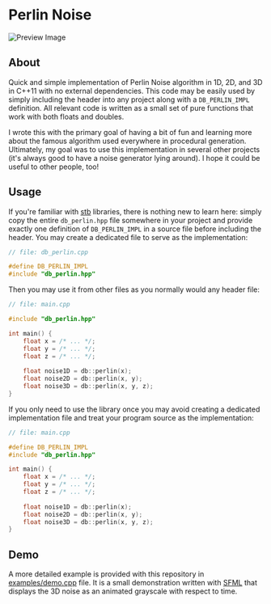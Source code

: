 # Perlin Noise

![Preview Image](preview/noise.gif)

## About

Quick and simple implementation of Perlin Noise algorithm in 1D, 2D, and 3D in C++11 with no external dependencies.
This code may be easily used by simply including the header into any project along with a `DB_PERLIN_IMPL` definition.
All relevant code is written as a small set of pure functions that work with both floats and doubles.

I wrote this with the primary goal of having a bit of fun and learning more about the famous algorithm used everywhere
in procedural generation. Ultimately, my goal was to use this implementation in several other projects (it's always good
to have a noise generator lying around). I hope it could be useful to other people, too!

## Usage

If you're familiar with [stb][0] libraries, there is nothing new to learn here: simply copy the entire `db_perlin.hpp`
file somewhere in your project and provide exactly one definition of `DB_PERLIN_IMPL` in a source file before including
the header. You may create a dedicated file to serve as the implementation:

```cpp
// file: db_perlin.cpp

#define DB_PERLIN_IMPL
#include "db_perlin.hpp"
```

Then you may use it from other files as you normally would any header file:

```cpp
// file: main.cpp

#include "db_perlin.hpp"

int main() {
    float x = /* ... */;
    float y = /* ... */;
    float z = /* ... */;
    
    float noise1D = db::perlin(x);
    float noise2D = db::perlin(x, y);
    float noise3D = db::perlin(x, y, z);
}
```

If you only need to use the library once you may avoid creating a dedicated implementation file and treat your program
source as the implementation:

```cpp
// file: main.cpp

#define DB_PERLIN_IMPL
#include "db_perlin.hpp"

int main() {
    float x = /* ... */;
    float y = /* ... */;
    float z = /* ... */;
    
    float noise1D = db::perlin(x);
    float noise2D = db::perlin(x, y);
    float noise3D = db::perlin(x, y, z);
}
```

## Demo

A more detailed example is provided with this repository in [examples/demo.cpp](examples/demo.cpp) file. It is a small
demonstration written with [SFML][1] that displays the 3D noise as an animated grayscale with respect to time.

[0]: https://github.com/nothings/stb
[1]: https://www.sfml-dev.org/
